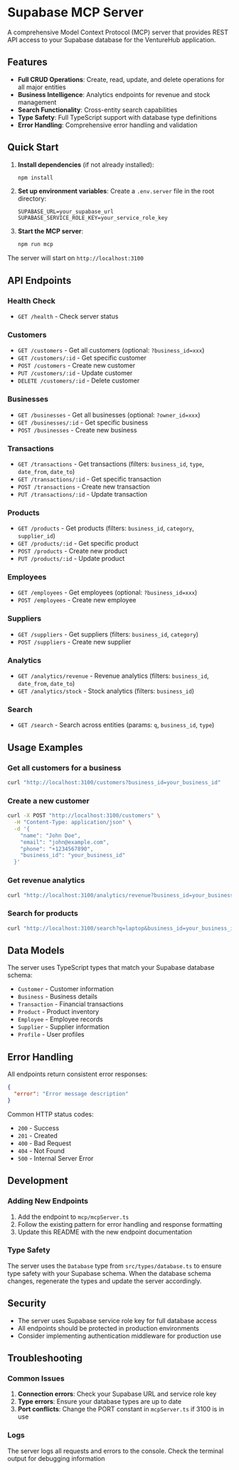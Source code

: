 # Supabase MCP Server

A comprehensive Model Context Protocol (MCP) server that provides REST API access to your Supabase database for the VentureHub application.

## Features

- **Full CRUD Operations**: Create, read, update, and delete operations for all major entities
- **Business Intelligence**: Analytics endpoints for revenue and stock management
- **Search Functionality**: Cross-entity search capabilities
- **Type Safety**: Full TypeScript support with database type definitions
- **Error Handling**: Comprehensive error handling and validation

## Quick Start

1. **Install dependencies** (if not already installed):
   ```bash
   npm install
   ```

2. **Set up environment variables**:
   Create a `.env.server` file in the root directory:
   ```env
   SUPABASE_URL=your_supabase_url
   SUPABASE_SERVICE_ROLE_KEY=your_service_role_key
   ```

3. **Start the MCP server**:
   ```bash
   npm run mcp
   ```

The server will start on `http://localhost:3100`

## API Endpoints

### Health Check
- `GET /health` - Check server status

### Customers
- `GET /customers` - Get all customers (optional: `?business_id=xxx`)
- `GET /customers/:id` - Get specific customer
- `POST /customers` - Create new customer
- `PUT /customers/:id` - Update customer
- `DELETE /customers/:id` - Delete customer

### Businesses
- `GET /businesses` - Get all businesses (optional: `?owner_id=xxx`)
- `GET /businesses/:id` - Get specific business
- `POST /businesses` - Create new business

### Transactions
- `GET /transactions` - Get transactions (filters: `business_id`, `type`, `date_from`, `date_to`)
- `GET /transactions/:id` - Get specific transaction
- `POST /transactions` - Create new transaction
- `PUT /transactions/:id` - Update transaction

### Products
- `GET /products` - Get products (filters: `business_id`, `category`, `supplier_id`)
- `GET /products/:id` - Get specific product
- `POST /products` - Create new product
- `PUT /products/:id` - Update product

### Employees
- `GET /employees` - Get employees (optional: `?business_id=xxx`)
- `POST /employees` - Create new employee

### Suppliers
- `GET /suppliers` - Get suppliers (filters: `business_id`, `category`)
- `POST /suppliers` - Create new supplier

### Analytics
- `GET /analytics/revenue` - Revenue analytics (filters: `business_id`, `date_from`, `date_to`)
- `GET /analytics/stock` - Stock analytics (filters: `business_id`)

### Search
- `GET /search` - Search across entities (params: `q`, `business_id`, `type`)

## Usage Examples

### Get all customers for a business
```bash
curl "http://localhost:3100/customers?business_id=your_business_id"
```

### Create a new customer
```bash
curl -X POST "http://localhost:3100/customers" \
  -H "Content-Type: application/json" \
  -d '{
    "name": "John Doe",
    "email": "john@example.com",
    "phone": "+1234567890",
    "business_id": "your_business_id"
  }'
```

### Get revenue analytics
```bash
curl "http://localhost:3100/analytics/revenue?business_id=your_business_id&date_from=2024-01-01&date_to=2024-12-31"
```

### Search for products
```bash
curl "http://localhost:3100/search?q=laptop&business_id=your_business_id&type=products"
```

## Data Models

The server uses TypeScript types that match your Supabase database schema:

- `Customer` - Customer information
- `Business` - Business details
- `Transaction` - Financial transactions
- `Product` - Product inventory
- `Employee` - Employee records
- `Supplier` - Supplier information
- `Profile` - User profiles

## Error Handling

All endpoints return consistent error responses:

```json
{
  "error": "Error message description"
}
```

Common HTTP status codes:
- `200` - Success
- `201` - Created
- `400` - Bad Request
- `404` - Not Found
- `500` - Internal Server Error

## Development

### Adding New Endpoints

1. Add the endpoint to `mcp/mcpServer.ts`
2. Follow the existing pattern for error handling and response formatting
3. Update this README with the new endpoint documentation

### Type Safety

The server uses the `Database` type from `src/types/database.ts` to ensure type safety with your Supabase schema. When the database schema changes, regenerate the types and update the server accordingly.

## Security

- The server uses Supabase service role key for full database access
- All endpoints should be protected in production environments
- Consider implementing authentication middleware for production use

## Troubleshooting

### Common Issues

1. **Connection errors**: Check your Supabase URL and service role key
2. **Type errors**: Ensure your database types are up to date
3. **Port conflicts**: Change the PORT constant in `mcpServer.ts` if 3100 is in use

### Logs

The server logs all requests and errors to the console. Check the terminal output for debugging information 